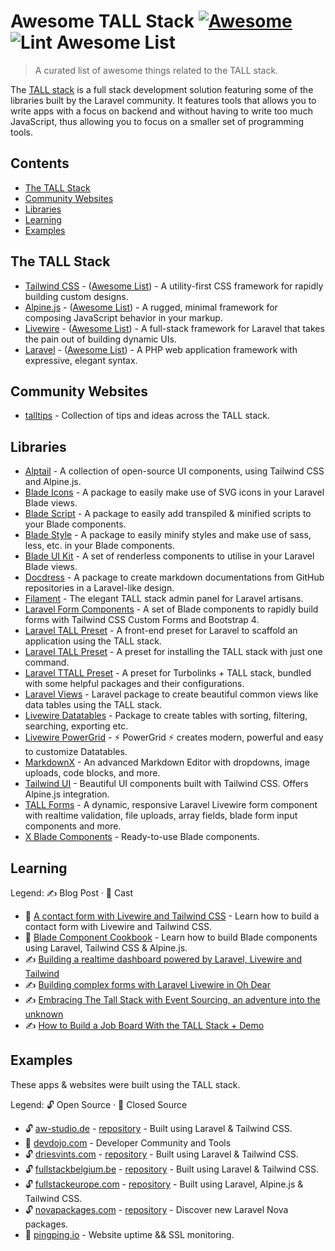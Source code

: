 # Awesome TALL Stack [![Awesome](https://awesome.re/badge.svg)](https://awesome.re) ![Lint Awesome List](https://github.com/blade-ui-kit/awesome-tall-stack/workflows/Lint%20Awesome%20List/badge.svg)

> A curated list of awesome things related to the TALL stack.

The [TALL stack](https://tallstack.dev/) is a full stack development solution featuring some of the libraries built by the Laravel community. It features tools that allows you to write apps with a focus on backend and without having to write too much JavaScript, thus allowing you to focus on a smaller set of programming tools.

## Contents

- [The TALL Stack](#the-tall-stack)
- [Community Websites](#community-websites)
- [Libraries](#libraries)
- [Learning](#learning)
- [Examples](#examples)

## The TALL Stack

- [Tailwind CSS](https://tailwindcss.com) - ([Awesome List](https://github.com/aniftyco/awesome-tailwindcss)) - A utility-first CSS framework for rapidly building custom designs.
- [Alpine.js](https://github.com/alpinejs/alpine) - ([Awesome List](https://github.com/alpinejs/awesome-alpine)) - A rugged, minimal framework for composing JavaScript behavior in your markup.
- [Livewire](https://laravel-livewire.com) - ([Awesome List](https://github.com/imliam/awesome-livewire)) - A full-stack framework for Laravel that takes the pain out of building dynamic UIs.
- [Laravel](https://laravel.com) - ([Awesome List](https://github.com/chiraggude/awesome-laravel)) - A PHP web application framework with expressive, elegant syntax.

## Community Websites

- [talltips](https://talltips.novate.co.uk/) - Collection of tips and ideas across the TALL stack.

## Libraries

- [Alptail](https://www.alptail.com) - A collection of open-source UI components, using Tailwind CSS and Alpine.js.
- [Blade Icons](https://github.com/blade-ui-kit/blade-icons) - A package to easily make use of SVG icons in your Laravel Blade views.
- [Blade Script](https://github.com/cbl/blade-script) - A package to easily add transpiled & minified scripts to your Blade components.
- [Blade Style](https://github.com/cbl/blade-style) - A package to easily minify styles and make use of sass, less, etc. in your Blade components.
- [Blade UI Kit](https://blade-ui-kit.com/) - A set of renderless components to utilise in your Laravel Blade views.
- [Docdress](https://github.com/aw-studio/docdress) - A package to create markdown documentations from GitHub repositories in a Laravel-like design.
- [Filament](https://filamentadmin.com) - The elegant TALL stack admin panel for Laravel artisans.
- [Laravel Form Components](https://github.com/pascalbaljetmedia/laravel-form-components) - A set of Blade components to rapidly build forms with Tailwind CSS Custom Forms and Bootstrap 4.
- [Laravel TALL Preset](https://github.com/laravel-frontend-presets/tall) - A front-end preset for Laravel to scaffold an application using the TALL stack.
- [Laravel TALL Preset](https://github.com/use-preset/laravel-tall/) - A preset for installing the TALL stack with just one command.
- [Laravel TTALL Preset](https://github.com/pktharindu/ttall) - A preset for Turbolinks + TALL stack, bundled with some helpful packages and their configurations.
- [Laravel Views](https://github.com/Gustavinho/laravel-views) - Laravel package to create beautiful common views like data tables using the TALL stack.
- [Livewire Datatables](https://github.com/mediconesystems/livewire-datatables) - Package to create tables with sorting, filtering, searching, exporting etc.
- [Livewire PowerGrid](https://github.com/Power-Components/livewire-powergrid) - ⚡ PowerGrid ⚡ creates modern, powerful and easy to customize Datatables.
- [MarkdownX](https://devdojo.com/markdownx) - An advanced Markdown Editor with dropdowns, image uploads, code blocks, and more.
- [Tailwind UI](https://tailwindui.com) - Beautiful UI components built with Tailwind CSS. Offers Alpine.js integration.
- [TALL Forms](https://github.com/tanthammar/tall-forms) - A dynamic, responsive Laravel Livewire form component with realtime validation, file uploads, array fields, blade form input components and more.
- [X Blade Components](https://github.com/masterix21/x-blade-components) - Ready-to-use Blade components.

## Learning

Legend: ✍️ Blog Post · 🎥 Cast

- 🎥 [A contact form with Livewire and Tailwind CSS](https://stefanbauer.me/articles/a-contact-form-with-laravel-livewire) - Learn how to build a contact form with Livewire and Tailwind CSS.
- 🎥 [Blade Component Cookbook](https://laracasts.com/series/blade-component-cookbook) - Learn how to build Blade components using Laravel, Tailwind CSS & Alpine.js.
- ✍️ [Building a realtime dashboard powered by Laravel, Livewire and Tailwind](https://freek.dev/1645-building-a-realtime-dashboard-powered-by-laravel-livewire-and-tailwind-2020-edition)
- ✍️ [Building complex forms with Laravel Livewire in Oh Dear](https://freek.dev/1609-building-complex-forms-with-laravel-livewire-in-oh-dear)
- ✍️ [Embracing The Tall Stack with Event Sourcing, an adventure into the unknown](https://www.juststeveking.uk/embracing-the-tall-stack-with-event-sourcing-an-adventure-into-the-unknown/)
- ✍️ [How to Build a Job Board With the TALL Stack + Demo](https://lightit.io/blog/how-to-do-a-job-board-with-the-tall-stack/)

## Examples

These apps & websites were built using the TALL stack.

Legend: 🔓 Open Source · 🔐 Closed Source

- 🔓 [aw-studio.de](https://aw-studio.de/) - [repository](https://github.com/aw-studio/aw-studio.de) - Built using Laravel & Tailwind CSS.
- 🔐 [devdojo.com](https://devdojo.com) - Developer Community and Tools
- 🔓 [driesvints.com](https://driesvints.com) - [repository](https://github.com/driesvints/driesvints.com) - Built using Laravel & Tailwind CSS.
- 🔓 [fullstackbelgium.be](https://fullstackbelgium.be) - [repository](https://github.com/fullstackbelgium/fullstackbelgium.be) - Built using Laravel & Tailwind CSS.
- 🔓 [fullstackeurope.com](https://fullstackeurope.com) - [repository](https://github.com/fullstackeurope/fullstackeurope.com) - Built using Laravel, Alpine.js & Tailwind CSS.
- 🔓 [novapackages.com](https://novapackages.com) - [repository](https://github.com/tightenco/novapackages) - Discover new Laravel Nova packages.
- 🔐 [pingping.io](https://pingping.io?ref=awesome-tall-stack) - Website uptime && SSL monitoring.
